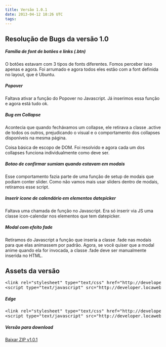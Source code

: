 ```yaml
---
title: Versão 1.0.1
date: 2013-04-12 18:26 UTC
tags:
---
```

## Resolução de Bugs da versão 1.0

##### Família de font de botões e links (.btn)

O botões estavam com 3 tipos de fonts diferentes. Fomos perceber isso apenas e agora. Foi arrumado e agora todos eles estão com a font definida no layout, que é Ubuntu.

##### Popover

Faltava ativar a função do Popover no Javascript. Já inserimos essa função e agora está tudo ok.

##### Bug em Collapse

Acontecia que quando fechávamos um collapse, ele retirava a classe .active de todos os outros, prejudicando o visual e o comportamento dos collapses disponíveis na mesma página.

Coisa básica de escopo de DOM. Foi resolvido e agora cada um dos collapses funciona individualmente como deve ser.

##### Botao de confirmar sumiam quando estavam em modais

Esse comportamento fazia parte de uma função de setup de modais que podiam conter slider. Como não vamos mais usar sliders dentro de modais, retiramos esse script.

##### Inserir ícone de calendário em elementos datepicker

Faltava uma chamada de função no Javascript. Era só inserir via JS uma classe icon-calendar nos elementos que tem datepicker.

##### Modal com efeito fade

Retiramos do Javascript a função que inseria a classe .fade nas modais para que elas animassem por padrão. Agora, se você quiser que a modal anime quando ela for invocada, a classe .fade deve ser manualmente inserida no HTML.

## Assets da versão

<pre class="lang-html linenums prettyprint">&lt;link rel="stylesheet" type="text/css" href="http://developer.locaweb.com.br/assets/1.0.1/locastyle.css"&gt;
&lt;script type="text/javascript" src="http://developer.locaweb.com.br/assets/1.0.1/locastyle.js"&gt;&lt;/script&gt;</pre>

##### Edge

<pre class="lang-html linenums prettyprint">&lt;link rel="stylesheet" type="text/css" href="http://developer.locaweb.com.br/assets/edge/locastyle.css"&gt;
&lt;script type="text/javascript" src="http://developer.locaweb.com.br/assets/edge/locastyle.js"&gt;&lt;/script&gt;</pre>

##### Versão para download

[Baixar ZIP v1.0.1](http://developer.locaweb.com.br/assets/1.0.1.zip)
